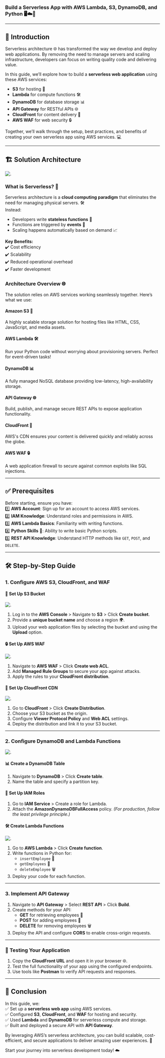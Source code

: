### Build a Serverless App with AWS Lambda, S3, DynamoDB, and Python 🖥️☁️🐍

---

## 🌟 **Introduction**

Serverless architecture 🌐 has transformed the way we develop and deploy web applications. By removing the need to manage servers and scaling infrastructure, developers can focus on writing quality code and delivering value. 

In this guide, we’ll explore how to build a **serverless web application** using these AWS services:  
- **S3** for hosting 📂  
- **Lambda** for compute functions 🛠️  
- **DynamoDB** for database storage 📊  
- **API Gateway** for RESTful APIs 🌐  
- **CloudFront** for content delivery 🚀  
- **AWS WAF** for web security 🔒  

Together, we’ll walk through the setup, best practices, and benefits of creating your own serverless app using AWS services. 💻

---

## 🏗️ **Solution Architecture**
![.](Serverless-Application-AWS.gif)

### What is Serverless? 🤔  
Serverless architecture is a **cloud computing paradigm** that eliminates the need for managing physical servers. 🛠️  
Instead:  
- Developers write **stateless functions** 📝  
- Functions are triggered by **events** 🔔  
- Scaling happens automatically based on demand 📈  

**Key Benefits:**  
✔️ Cost efficiency  
✔️ Scalability  
✔️ Reduced operational overhead  
✔️ Faster development  

### Architecture Overview 🌐  
The solution relies on AWS services working seamlessly together. Here’s what we use:  

#### **Amazon S3** 📂  
A highly scalable storage solution for hosting files like HTML, CSS, JavaScript, and media assets.  

#### **AWS Lambda** 🛠️  
Run your Python code without worrying about provisioning servers. Perfect for event-driven tasks!  

#### **DynamoDB** 📊  
A fully managed NoSQL database providing low-latency, high-availability storage.  

#### **API Gateway** 🌐  
Build, publish, and manage secure REST APIs to expose application functionality.  

#### **CloudFront** 🚀  
AWS's CDN ensures your content is delivered quickly and reliably across the globe.  

#### **AWS WAF** 🔒  
A web application firewall to secure against common exploits like SQL injections.

---

## ✅ **Prerequisites**

Before starting, ensure you have:  
1️⃣ **AWS Account**: Sign up for an account to access AWS services.  
2️⃣ **IAM Knowledge**: Understand roles and permissions in AWS.  
3️⃣ **AWS Lambda Basics**: Familiarity with writing functions.  
4️⃣ **Python Skills** 🐍: Ability to write basic Python scripts.  
5️⃣ **REST API Knowledge**: Understand HTTP methods like `GET`, `POST`, and `DELETE`.

---

## 🛠️ **Step-by-Step Guide**

### 1. **Configure AWS S3, CloudFront, and WAF**  

#### 📂 **Set Up S3 Bucket** 
![.](S3.png)
1. Log in to the **AWS Console** > Navigate to **S3** > Click **Create bucket**.  
2. Provide a **unique bucket name** and choose a region 🌍.  
3. Upload your web application files by selecting the bucket and using the **Upload** option.  

#### 🔒 **Set Up AWS WAF**  
![.](WAF.png)
1. Navigate to **AWS WAF** > Click **Create web ACL**.  
2. Add **Managed Rule Groups** to secure your app against attacks.  
3. Apply the rules to your **CloudFront distribution**.

#### 🚀 **Set Up CloudFront CDN** 
![.](CloudFront.png)
1. Go to **CloudFront** > Click **Create Distribution**.  
2. Choose your S3 bucket as the origin.  
3. Configure **Viewer Protocol Policy** and **Web ACL** settings.  
4. Deploy the distribution and link it to your S3 bucket.

---

### 2. **Configure DynamoDB and Lambda Functions**  
![.](DynamoDB.png)

#### 📊 **Create a DynamoDB Table**  
1. Navigate to **DynamoDB** > Click **Create table**.  
2. Name the table and specify a partition key.  

#### 🔑 **Set Up IAM Roles**  
1. Go to **IAM Service** > Create a role for Lambda.  
2. Attach the **AmazonDynamoDBFullAccess** policy. *(For production, follow the least privilege principle.)*

#### 🛠️ **Create Lambda Functions** 
![.](Lambda.png)
1. Go to **AWS Lambda** > Click **Create function**.  
2. Write functions in Python for:  
   - `insertEmployee` 📝  
   - `getEmployees` 🧾  
   - `deleteEmployee` 🗑️  
3. Deploy your code for each function.  

---

### 3. **Implement API Gateway**  

1. Navigate to **API Gateway** > Select **REST API** > Click **Build**.  
2. Create methods for your API:  
   - **GET** for retrieving employees 🧾  
   - **POST** for adding employees 📝  
   - **DELETE** for removing employees 🗑️  
3. Deploy the API and configure **CORS** to enable cross-origin requests.  

---

### 🧪 **Testing Your Application**

1. Copy the **CloudFront URL** and open it in your browser 🌐.  
2. Test the full functionality of your app using the configured endpoints.  
3. Use tools like **Postman** to verify API requests and responses.  



---

## 🎉 **Conclusion**

In this guide, we:  
✅ Set up a **serverless web app** using AWS services.  
✅ Configured **S3**, **CloudFront**, and **WAF** for hosting and security.  
✅ Used **Lambda** and **DynamoDB** for serverless compute and storage.  
✅ Built and deployed a secure API with **API Gateway**.  

By leveraging AWS’s serverless architecture, you can build scalable, cost-efficient, and secure applications to deliver amazing user experiences. 🚀  

Start your journey into serverless development today! ☁️
